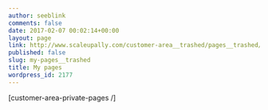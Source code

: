 ```yaml
---
author: seeblink
comments: false
date: 2017-02-07 00:02:14+00:00
layout: page
link: http://www.scaleupally.com/customer-area__trashed/pages__trashed/my-pages__trashed/
published: false
slug: my-pages__trashed
title: My pages
wordpress_id: 2177
---
```


[customer-area-private-pages /]
